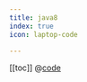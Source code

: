 ```yaml
---
title: java8
index: true
icon: laptop-code

---
```

[[toc]]
@[code](../../../package.json)
<Catalog />
